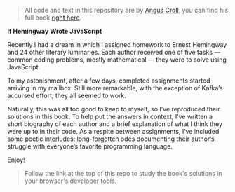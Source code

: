 > All code and text in this repository are by [Angus Croll](https://github.com/angus-c), you can find his full book [right here](https://nostarch.com/hemingway).  

__If Hemingway Wrote JavaScript__


Recently I had a dream in which I assigned homework to Ernest Hemingway and 24 other literary luminaries. Each author received one of five tasks — common coding problems, mostly mathematical — they were to solve using JavaScript.

To my astonishment, after a few days, completed assignments started arriving in my mailbox. Still more remarkable, with the exception of Kafka’s accursed effort, they all seemed to work.  

Naturally, this was all too good to keep to myself, so I’ve reproduced their solutions in this book. To help put the answers in context, I’ve written a short biography of each author and a brief explanation of what I think they were up to in their code. As a respite between assignments, I’ve included some poetic interludes: long-forgotten odes documenting their author’s struggle with everyone’s favorite programming language.

Enjoy!
   

> Follow the link at the top of this repo to study the book's solutions in your browser's developer tools.